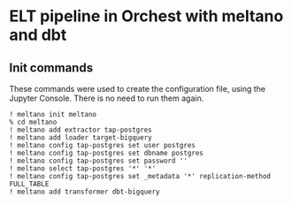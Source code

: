 # ELT pipeline in Orchest with meltano and dbt

## Init commands

These commands were used to create the configuration file,
using the Jupyter Console. There is no need to run them again.

```
! meltano init meltano
% cd meltano
! meltano add extractor tap-postgres
! meltano add loader target-bigquery
! meltano config tap-postgres set user postgres
! meltano config tap-postgres set dbname postgres
! meltano config tap-postgres set password ''
! meltano select tap-postgres '*' '*'
! meltano config tap-postgres set _metadata '*' replication-method FULL_TABLE
! meltano add transformer dbt-bigquery
```

